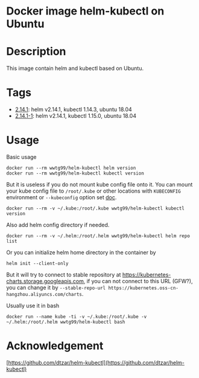 Docker image helm-kubectl on Ubuntu
===================================

# Description

This image contain helm and kubectl based on Ubuntu.

# Tags

- [2.14.1](https://github.com/wwtg99/helm-kubectl/releases/tag/2.14.1): helm v2.14.1, kubectl 1.14.3, ubuntu 18.04
- [2.14.1-1](https://github.com/wwtg99/helm-kubectl/releases/tag/2.14.1-1): helm v2.14.1, kubectl 1.15.0, ubuntu 18.04

# Usage

Basic usage

```
docker run --rm wwtg99/helm-kubectl helm version
docker run --rm wwtg99/helm-kubectl kubectl version
```

But it is useless if you do not mount kube config file onto it. You can mount your kube config file to `/root/.kube` or other locations with `KUBECONFIG` environment or `--kubeconfig` option set [doc](https://kubernetes.io/docs/concepts/configuration/organize-cluster-access-kubeconfig/).

```
docker run --rm -v ~/.kube:/root/.kube wwtg99/helm-kubectl kubectl version
```

Also add helm config directory if needed.

```
docker run --rm -v ~/.helm:/root/.helm wwtg99/helm-kubectl helm repo list
```

Or you can initialize helm home directory in the container by

```
helm init --client-only
```

But it will try to connect to stable repository at https://kubernetes-charts.storage.googleapis.com, if you can not connect to this URL (GFW?), you can change it by `--stable-repo-url https://kubernetes.oss-cn-hangzhou.aliyuncs.com/charts`.

Usually use it in bash

```
docker run --name kube -ti -v ~/.kube:/root/.kube -v ~/.helm:/root/.helm wwtg99/helm-kubectl bash
```

# Acknowledgement

[https://github.com/dtzar/helm-kubectl](https://github.com/dtzar/helm-kubectl)

